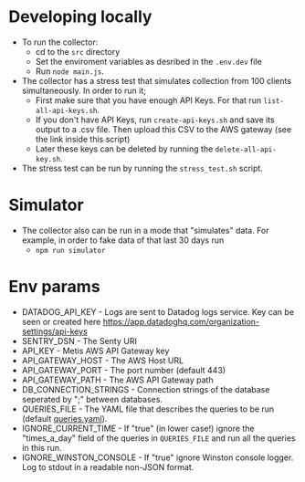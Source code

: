 Developing locally
==================

- To run the collector:
  * cd to the `src` directory
  * Set the enviroment variables as desribed in the `.env.dev` file
  * Run `node main.js`.
- The collector has a stress test that simulates collection from 100 clients simultaneously. In order to run it;
  * First make sure that you have enough API Keys. For that run `list-all-api-keys.sh`.
  * If you don't have API Keys, run `create-api-keys.sh` and save its output to a .csv file. Then upload this CSV to the AWS gateway (see the link inside this script)
  * Later these keys can be deleted by running the `delete-all-api-key.sh`.
- The stress test can be run by running the `stress_test.sh` script.

Simulator
==================
- The collector also can be run in a mode that "simulates" data. For example, in order to fake data of that last 30 days run
  * `npm run simulator`

Env params
==================
- DATADOG_API_KEY - Logs are sent to Datadog logs service. Key can be seen or created here https://app.datadoghq.com/organization-settings/api-keys
- SENTRY_DSN - The Senty URI
- API_KEY - Metis AWS API Gateway key
- API_GATEWAY_HOST - The AWS Host URL
- API_GATEWAY_PORT - The port number (default 443)
- API_GATEWAY_PATH - The AWS API Gateway path
- DB_CONNECTION_STRINGS - Connection strings of the database seperated by ";" between databases.
- QUERIES_FILE - The YAML file that describes the queries to be run (default [queries.yaml](src/queries.yaml)).
- IGNORE_CURRENT_TIME - If "true" (in lower case!) ignore the "times_a_day" field of the queries in `QUERIES_FILE` and run all the queries in this run.
- IGNORE_WINSTON_CONSOLE - If "true" ignore Winston console logger. Log to stdout in a readable non-JSON format.
